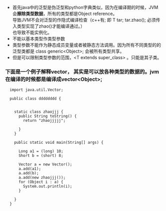 * 首先java中的泛型是伪泛型和python字典类似，因为在编译期的时候，JVM会**擦除类型数据**，所有的类型都是Object reference。\
导致JVM不会对泛型的作隐式编译检查（c++有; 即 T tar; tar.zhao\(\); 必须传入类型实现了zhao()才能编译通过。）\
也导致不能实例化。
* 不能以基本类型作类型参数
* 类型参数不能作为静态成员变量或者被静态方法调用。因为所有不同类型的的泛型类都是 class generic\<Object\>; 会被所有类型共享。
* 但是可以限制类型参数的范围，\<T extends super_class\> 。只能是其子类。


### 下面是一个例子解释vector， 其实是可以放各种类型的数据的。jvm在编译的时候都是编译成vector\<Object\>;




      import java.util.Vector;

      public class dddddddd {


        static class zhaojjj {
          public String toString() {
            return "zhaojjjjj";

          }
        }

        public static void main(String[] args) {

          Long a1 = (long) 10;
          Short b = (short) 8;

          Vector a = new Vector();
          a.add(a1);
          a.add(b);
          a.add(new zhaojjj());
          for (Object i : a) {
            System.out.println(i);
          }

        }
      }
